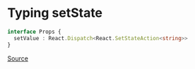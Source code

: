 # Typing setState

```typescript
interface Props {
  setValue : React.Dispatch<React.SetStateAction<string>>
}
```

[Source](https://stackoverflow.com/a/65824149)
